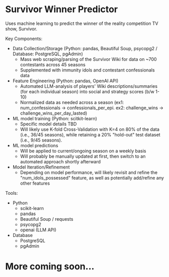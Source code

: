 # Survivor Winner Predictor
Uses machine learning to predict the winner of the reality competition TV show, Survivor.

Key Components:
- Data Collection/Storage (Python: pandas, Beautiful Soup, psycopg2 / Database: PostgreSQL, pgAdmin)
  - Mass web scraping/parsing of the Survivor Wiki for data on ~700 contestants across 45 seasons
  - Supplemented with immunity idols and contestant confessionals data
- Feature Engineering (Python: pandas, OpenAI API)
  - Automated LLM-analysis of players' Wiki descriptions/summaries (for each individual season) into social and strategy scores (b/w 1-10)
  - Normalized data as needed across a season (ex1: num_confessionals -> confessionals_per_epi. ex2: challenge_wins -> challenge_wins_per_day_lasted)
- ML model training (Python: scitkit-learn)
  - Specific model details TBD
  - Will likely use K-fold Cross-Validation with K=4 on 80% of the data (i.e., 36/45 seasons), while retaining a 20% "hold-out" test dataset (i.e., 9/45 seasons).
- ML model predictions
  - Will be applied to current/ongoing season on a weekly basis
  - Will probably be manually updated at first, then switch to an automated approach shortly afterward
- Model Iteration/Refinement
  - Depending on model performance, will likely revisit and refine the "num_idols_possessed" feature, as well as potentially add/refine any other features
 
Tools:
- Python
  - scikit-learn
  - pandas
  - Beautiful Soup / requests
  - psycopg2
  - openai (LLM API)
- Database
  - PostgreSQL
  - pgAdmin
 
# More coming soon...
